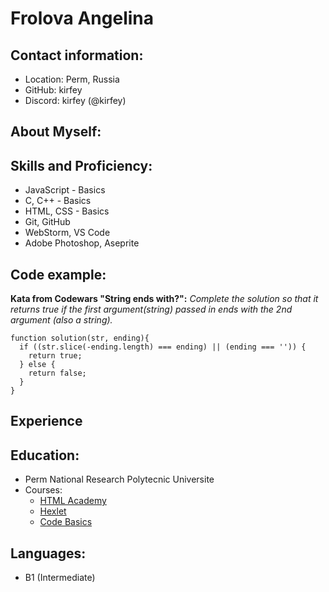 # Frolova Angelina

## Contact information:
+ Location: Perm, Russia
+ GitHub: kirfey
+ Discord: kirfey (@kirfey)

## About Myself:


## Skills and Proficiency:
+ JavaScript - Basics
+ C, C++ - Basics
+ HTML, CSS - Basics
+ Git, GitHub 
+ WebStorm, VS Code
+ Adobe Photoshop, Aseprite

## Code example:
**Kata from Codewars "String ends with?":** *Complete the solution so that it returns true if the first argument(string) passed in ends with the 2nd argument (also a string).*
```
function solution(str, ending){
  if ((str.slice(-ending.length) === ending) || (ending === '')) {
    return true;
  } else {
    return false;
  }
}
```

## Experience

## Education:
+ Perm National Research Polytecnic Universite
+ Courses:
  + [HTML Academy](https://htmlacademy.ru/study)
  + [Hexlet](https://ru.hexlet.io/my)
  + [Code Basics](https://ru.code-basics.com)

## Languages:
+ B1 (Intermediate)
